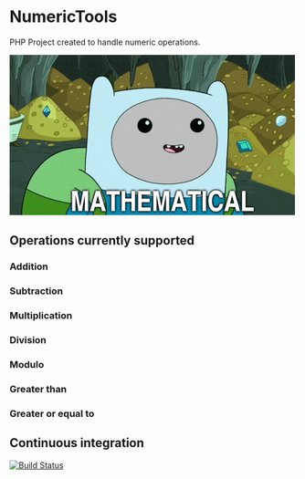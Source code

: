 # NumericTools

PHP Project created to handle numeric operations.

![alt text](https://raw.githubusercontent.com/TheHappyCat/NumericTools/master/assets/mathematical.gif "Mathematical")

## Operations currently supported

### Addition



### Subtraction



### Multiplication



### Division



### Modulo



### Greater than



### Greater or equal to



## Continuous integration

[![Build Status](https://travis-ci.org/TheHappyCat/NumericToolsPHP.svg?branch=master)](https://travis-ci.org/TheHappyCat/NumericToolsPHP)
